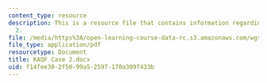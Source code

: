 ```yaml
---
content_type: resource
description: This is a resource file that contains information regarding KAQF case
  2.
file: /media/https%3A/open-learning-course-data-rc.s3.amazonaws.com/wgs-693-gender-race-and-the-complexities-of-science-and-technology-a-problem-based-learning-experiment-spring-2009/f14fee302f5099a52597170a309f433b_MITWGS_693S09_assn03_KAQF.pdf
file_type: application/pdf
resourcetype: Document
title: KAQF Case 2.docx
uid: f14fee30-2f50-99a5-2597-170a309f433b
---
```

